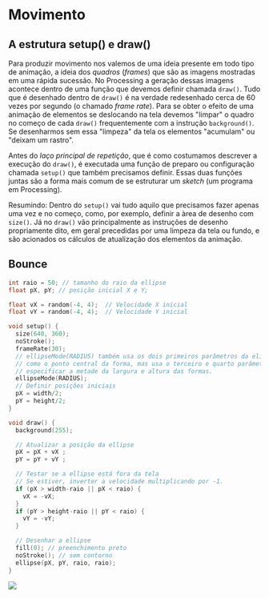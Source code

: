 # Movimento

## A estrutura setup() e draw()

Para produzir movimento nos valemos de uma ideia presente em todo tipo de animação, a ideia dos *quadros* (*frames*) que são as imagens mostradas em uma rápida sucessão. No Processing a geração dessas imagens acontece dentro de uma função que devemos definir chamada `draw()`. Tudo que é desenhado dentro de `draw()` é na verdade redesenhado cerca de 60 vezes por segundo (o chamado *frame rate*). Para se obter o efeito de uma animação de elementos se deslocando na tela devemos "limpar" o quadro no começo de cada `draw()` frequentemente com a instrução `background()`. Se desenharmos sem essa "limpeza" da tela os elementos "acumulam" ou "deixam um rastro".

Antes do *laço principal de repetição*, que é como costumamos descrever a execução do `draw()`, é executada uma função de preparo ou configuração chamada `setup()` que também precisamos definir. Essas duas funções juntas são a forma mais comum de se estruturar um *sketch* (um programa em Processing).

Resumindo: Dentro do `setup()` vai tudo aquilo que precisamos fazer apenas uma vez e no começo, como, por exemplo, definir a àrea de desenho com `size()`. Já no `draw()` vão principalmente as instruções de desenho propriamente dito, em geral precedidas por uma limpeza da tela ou fundo, e são acionados os cálculos de atualização dos elementos da animação.

## Bounce

```pde
int raio = 50; // tamanho do raio da ellipse
float pX, pY; // posição inicial X e Y;   

float vX = random(-4, 4);  // Velocidade X inicial
float vY = random(-4, 4);  // Velocidade Y inicial

void setup() {
  size(640, 360);
  noStroke();
  frameRate(30);
  // ellipseMode(RADIUS) também usa os dois primeiros parâmetros da elipse () 
  // como o ponto central da forma, mas usa o terceiro e quarto parâmetros para
  // especificar a metade da largura e altura das formas.
  ellipseMode(RADIUS);
  // Definir posições iniciais
  pX = width/2;
  pY = height/2;
}

void draw() {
  background(255);

  // Atualizar a posição da ellipse
  pX = pX + vX ;
  pY = pY + vY ;

  // Testar se a ellipse está fora da tela
  // Se estiver, inverter a velocidade multiplicando por -1.
  if (pX > width-raio || pX < raio) {
    vX = -vX;
  }
  if (pY > height-raio || pY < raio) {
    vY = -vY;
  }

  // Desenhar a ellipse
  fill(0); // preenchimento preto
  noStroke(); // sem contorno
  ellipse(pX, pY, raio, raio);
}
```

![](https://github.com/arteprog/programacao-criativa/blob/master/assets/imagens/bounce.gif?raw=true)


